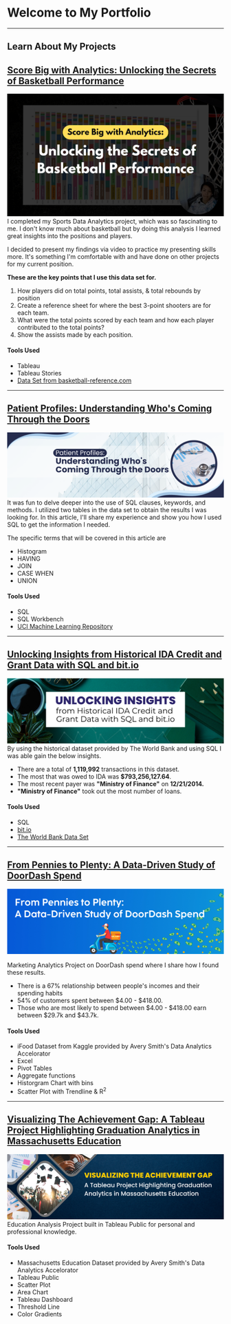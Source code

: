 # Welcome to My Portfolio

---

## Learn About My Projects
<!--
#### [Internal Blog Post Project](/bank)
<img src="images/dummy_thumbnail.jpg?raw=true"/>
Tolulope is the best

---
#### [Linked File Project](/files/Day 12 - 21 days to data.pdf)
<img src="images/21 Days To Data Challenge.png?raw=true"/>
For this project, I explored what a good analytics PowerPoint presentation should entail. It talks about main talking points, how to tie data to the business value, and much more.

----->
## [Score Big with Analytics: Unlocking the Secrets of Basketball Performance](https://www.linkedin.com/pulse/score-big-analytics-unlocking-secrets-basketball-pavico-tsukayama-1c)
[<img src="images/SportsAnalytics/coverImage.png"/>](https://www.linkedin.com/pulse/score-big-analytics-unlocking-secrets-basketball-pavico-tsukayama-1c)
I completed my Sports Data Analytics project, which was so fascinating to me. I don't know much about basketball but by doing this analysis I learned great insights into the positions and players.

I decided to present my findings via video to practice my presenting skills more. It's something I'm comfortable with and have done on other projects for my current position.

**These are the key points that I use this data set for.**
1. How players did on total points, total assists, & total rebounds by position
1. Create a reference sheet for where the best 3-point shooters are for each team.
1. What were the total points scored by each team and how each player contributed to the total points?
1. Show the assists made by each position.

#### Tools Used
- Tableau
- Tableau Stories
- [Data Set from basketball-reference.com](https://www.basketball-reference.com/leagues/NBA_2022_totals.html)

---
## [Patient Profiles: Understanding Who's Coming Through the Doors](https://www.linkedin.com/pulse/patient-profiles-understanding-whos-coming-through-pavico-tsukayama/)
[<img src="images/cover.png"/>](https://www.linkedin.com/pulse/patient-profiles-understanding-whos-coming-through-pavico-tsukayama/)
It was fun to delve deeper into the use of SQL clauses, keywords, and methods. I utilized two tables in the data set to obtain the results I was looking for. In this article, I'll share my experience and show you how I used SQL to get the information I needed.

The specific terms that will be covered in this article are
- Histogram
- HAVING
- JOIN
- CASE WHEN
- UNION

#### Tools Used
- SQL
- SQL Workbench
- [UCI Machine Learning Repository](https://archive.ics.uci.edu/ml/datasets/Diabetes+130-US+hospitals+for+years+1999-2008#)

---
## [Unlocking Insights from Historical IDA Credit and Grant Data with SQL and bit.io](https://www.linkedin.com/pulse/unlocking-insights-from-historical-ida-credit-grant-pavico-tsukayama/)
[<img src="images/SQL Banking Project Cover Image.png"/>](https://www.linkedin.com/pulse/unlocking-insights-from-historical-ida-credit-grant-pavico-tsukayama/)
By using the historical dataset provided by The World Bank and using SQL I was able gain the below insights.

- There are a total of **1,119,992** transactions in this dataset.
- The most that was owed to IDA was **$793,256,127.64**.
- The most recent payer was **"Ministry of Finance"** on **12/21/2014.**
- **"Ministry of Finance"** took out the most number of loans.

#### Tools Used
- SQL
- [bit.io](https://bit.io/https://bit.io/)
- [The World Bank Data Set](https://finances.worldbank.org/Loans-and-Credits/IDA-Statement-Of-Credits-and-Grants-Historical-Dat/tdwh-3krx)

---

## [From Pennies to Plenty: A Data-Driven Study of DoorDash Spend](https://www.linkedin.com/pulse/from-pennies-plenty-data-driven-study-doordash-spend-cherie/)
[<img src="images/Pink Blue Modern Volunteer LinkedIn Article Cover.png"/>](https://www.linkedin.com/pulse/from-pennies-plenty-data-driven-study-doordash-spend-cherie/)

Marketing Analytics Project on DoorDash spend where I share how I found these results. <br>
- There is a 67% relationship between people's incomes and their spending habits
- 54% of customers spent between $4.00 - $418.00.
- Those who are most likely to spend between $4.00 - $418.00 earn between $29.7k and $43.7k.

#### Tools Used
- iFood Dataset from Kaggle provided by Avery Smith's Data Analytics Accelorator
- Excel
- Pivot Tables
- Aggregate functions
- Historgram Chart with bins
- Scatter Plot with Trendline & R<sup>2</sup>

---

## [Visualizing The Achievement Gap: A Tableau Project Highlighting Graduation Analytics in Massachusetts Education](/tableauMaSchoolProject.md)
[<img src="images/tableauMaSchoolProject/CoverImage.png"/>](/tableauMaSchoolProject.md)
Education Analysis Project built in Tableau Public for personal and professional knowledge.

#### Tools Used
- Massachusetts Education Dataset provided by Avery Smith's Data Analytics Accelorator
- Tableau Public
- Scatter Plot
- Area Chart
- Tableau Dashboard
- Threshold Line
- Color Gradients

<!--
---
#### [Education Project](https://www.linkedin.com/pulse/massachusetts-education-analysis-samantha-paul/)
[<img src="images/21 Days To Data Challenge What I've Learned Cover.png?raw=true"/>](https://www.linkedin.com/pulse/what-i-learned-21-days-data-avery-smith)
In this case study from Data Analytics Accelerator, I was prompted to analyze the State of Massachusetts education data. The main focuses were:
What schools are struggling the most?
How does class size affect college admission?
What are the top math schools in the state?

---

### Category Name 2

- [Project 1 Title](http://example.com/)
- [Project 2 Title](http://example.com/)
- [Project 3 Title](http://example.com/)
- [Project 4 Title](http://example.com/)
- [Project 5 Title](http://example.com/)

---
-->
